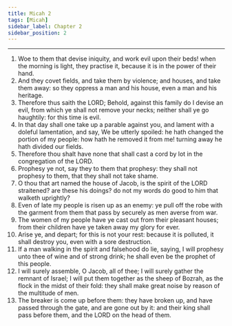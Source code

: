 ```yaml
---
title: Micah 2
tags: [Micah]
sidebar_label: Chapter 2
sidebar_position: 2
---
```


---
1. Woe to them that devise iniquity, and work evil upon their beds! when the morning is light, they practise it, because it is in the power of their hand.
2. And they covet fields, and take them by violence; and houses, and take them away: so they oppress a man and his house, even a man and his heritage.
3. Therefore thus saith the LORD; Behold, against this family do I devise an evil, from which ye shall not remove your necks; neither shall ye go haughtily: for this time is evil.
4. In that day shall one take up a parable against you, and lament with a doleful lamentation, and say, We be utterly spoiled: he hath changed the portion of my people: how hath he removed it from me! turning away he hath divided our fields.
5. Therefore thou shalt have none that shall cast a cord by lot in the congregation of the LORD.
6. Prophesy ye not, say they to them that prophesy: they shall not prophesy to them, that they shall not take shame.
7. O thou that art named the house of Jacob, is the spirit of the LORD straitened? are these his doings? do not my words do good to him that walketh uprightly?
8. Even of late my people is risen up as an enemy: ye pull off the robe with the garment from them that pass by securely as men averse from war.
9. The women of my people have ye cast out from their pleasant houses; from their children have ye taken away my glory for ever.
10. Arise ye, and depart; for this is not your rest: because it is polluted, it shall destroy you, even with a sore destruction.
11. If a man walking in the spirit and falsehood do lie, saying, I will prophesy unto thee of wine and of strong drink; he shall even be the prophet of this people.
12. I will surely assemble, O Jacob, all of thee; I will surely gather the remnant of Israel; I will put them together as the sheep of Bozrah, as the flock in the midst of their fold: they shall make great noise by reason of the multitude of men.
13. The breaker is come up before them: they have broken up, and have passed through the gate, and are gone out by it: and their king shall pass before them, and the LORD on the head of them.